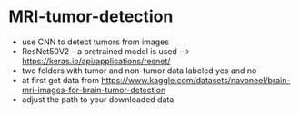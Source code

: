 # MRI-tumor-detection
- use CNN to detect tumors from images
- ResNet50V2 - a pretrained model is used --> https://keras.io/api/applications/resnet/
- two folders with tumor and non-tumor data labeled yes and no
- at first get data from https://www.kaggle.com/datasets/navoneel/brain-mri-images-for-brain-tumor-detection
- adjust the path to your downloaded data
